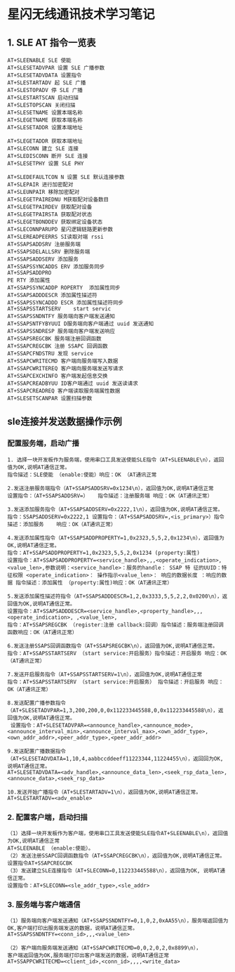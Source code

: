# **星闪无线通讯技术学习笔记**	
## 1. SLE AT 指令一览表

	AT+SLEENABLE SLE 使能
	AT+SLESETADVPAR 设置 SLE 广播参数
	AT+SLESETADVDATA 设置指令
	AT+SLESTARTADV 起 SLE 广播
	AT+SLESTOPADV 停 SLE 广播
	AT+SLESTARTSCAN 启动扫描
	AT+SLESTOPSCAN 关闭扫描
	AT+SLESETNAME 设置本端名称
	AT+SLEGETNAME 获取本端名称
	AT+SLESETADDR 设置本端地址

	AT+SLEGETADDR 获取本端地址
	AT+SLECONN 建立 SLE 连接
	AT+SLEDISCONN 断开 SLE 连接
	AT+SLESETPHY 设置 SLE PHY

	AT+SLEDEFAULTCON N 设置 SLE 默认连接参数
	AT+SLEPAIR 进行加密配对
	AT+SLEUNPAIR 移除加密配对
	AT+SLEGETPAIREDNU M获取配对设备数目
	AT+SLEGETPAIRDEV 获取配对设备
	AT+SLEGETPAIRSTA 获取配对状态
	AT+SLEGETBONDDEV 获取绑定设备状态
	AT+SLECONNPARUPD 星闪逻辑链路更新参数
	AT+SLEREADPEERRS SI读取对端 rssi
	AT+SSAPSADDSRV 注册服务端
	AT+SSAPSDELALLSRV 删除服务端
	AT+SSAPSADDSERV 添加服务
	AT+SSAPSSYNCADDS ERV 添加服务同步
	AT+SSAPSADDPRO
	PE RTY 添加属性
	AT+SSAPSSYNCADDP ROPERTY  添加属性同步
	AT+SSAPSADDDESCR 添加属性描述符
	AT+SSAPSSYNCADDD ESCR 添加属性描述符同步
	AT+SSAPSSTARTSERV    start servic	
	AT+SSAPSSNDNTFY 服务端向客户端发送通知
	AT+SSAPSNTFYBYUUI D服务端向客户端通过 uuid 发送通知
	AT+SSAPSSNDRESP 服务端向客户端发送响应
	AT+SSAPSREGCBK 服务端注册回调函数
	AT+SSAPCREGCBK 注册 SSAPC 回调函数
	AT+SSAPCFNDSTRU 发现 service
	AT+SSAPCWRITECMD 客户端向服务端写入数据
	AT+SSAPCWRITEREQ 客户端向服务端发送写请求
	AT+SSAPCEXCHINFO 客户端发起信息交换
	AT+SSAPCREADBYUU ID客户端通过 uuid 发送读请求
	AT+SSAPCREADREQ 客户端读取服务端属性数据
	AT+SLESETSCANPAR 设置扫描参数
	
## sle连接并发送数据操作示例
### 配置服务端，启动广播
	1. 选择一块开发板作为服务端，使用串口工具发送使能SLE指令（AT+SLEENABLE\n），返回值为OK,说明AT通信正常。
	指令描述：SLE使能 （enable:使能）响应：OK （AT通讯正常  
	
	2.发送注册服务端指令（AT+SSAPSADDSRV=0x1234\n），返回值为OK,说明AT通信正常
	设置指令：（AT+SSAPSADDSRV=）  ​ 指令描述：注册服务端 响应：OK（AT通讯正常）
	
	3.发送添加服务指令（AT+SSAPSADDSERV=0x2222,1\n），返回值为OK,说明AT通信正常。
	指令：SSAPSADDSERV=0x2222,1 设置指令：（AT+SSAPSADDSRV=,<is_primary>）指令描述：添加服务    响应：OK（AT通讯正常）
	
	4.发送添加属性指令（AT+SSAPSADDPROPERTY=1,0x2323,5,5,2,0x1234\n），返回值为OK,说明AT通信正常。
	指令：AT+SSAPSADDPROPERTY=1,0x2323,5,5,2,0x1234 (property:属性)
	设置指令：AT+SSAPSADDPROPERTY=<service_handle>,,,<operate_indication>,<value_len>,参数说明：<service_handle>：服务的handle： SSAP 特 征的UUID：特征权限 <operate_indication>： 操作指示<value_len>： 响应的数据长度 ：响应的数据 指令描述：添加属性 （property:属性)响应：OK（AT通讯正常）
	
	5.发送添加属性描述符指令（AT+SSAPSADDDESCR=1,2,0x3333,5,5,2,2,0x0200\n），返回值为OK,说明AT通信正常。
	设置指令：AT+SSAPSADDDESCR=<service_handle>,<property_handle>,,,<operate_indication>, ,<value_len>,
	指令：AT+SSAPSREGCBK （register:注册 callback:回调）指令描述：服务端注册回调函数响应：OK（AT通讯正常）
	
	6.发送注册SSAPS回调函数指令（AT+SSAPSREGCBK\n），返回值为OK,说明AT通信正常。
	指令：AT+SSAPSSTARTSERV （start service:开启服务）指令描述：开启服务 响应：OK（AT通讯正常）
	
	7.发送开启服务指令（AT+SSAPSSTARTSERV=1\n），返回值为OK,说明AT通信正常
	指令：AT+SSAPSSTARTSERV （start service:开启服务） 指令描述：开启服务 响应：OK（AT通讯正常）
	
	8.发送配置广播参数指令（AT+SLESETADVPAR=1,3,200,200,0,0x112233445588,0,0x112233445588\n），返回值为OK,说明AT通信正常。
	 设置指令：AT+SLESETADVPAR=<announce_handle>,<announce_mode>,<announce_interval_min>,<announce_interval_max>,<own_addr_type>,<own_addr_addr>,<peer_addr_type>,<peer_addr_addr>
	 
	9.发送配置广播数据指令（AT+SLESETADVDATA=1,10,4,aabbccddeeff11223344,11224455\n），返回回为OK,说明AT通信正常。
	AT+SLESETADVDATA=<adv_handle>,<announce_data_len>,<seek_rsp_data_len>,<announce_data>,<seek_rsp_data>
	
	10.发送开始广播指令（AT+SLESTARTADV=1\n），返回值为OK,说明AT通信正常。
	AT+SLESTARTADV=<adv_enable>
	
	
### 2. 配置客户端，启动扫描
	（1）选择一块开发板作为客户端，使用串口工具发送使能SLE指令AT+SLEENABLE\n），返回值为OK,说明AT通信正常
	AT+SLEENABLE （enable:使能）。
	（2）发送注册SSAPC回调函数指令（AT+SSAPCREGCBK\n），返回值为OK,说明AT通信正常。
	设置指令AT+SSAPCREGCBK
	（3）发送建立SLE连接指令（AT+SLECONN=0,112233445588\n），返回值为OK, 说明AT通信正常。
	设置指令：AT+SLECONN=<sle_addr_type>,<sle_addr>
	
###  3. 服务端与客户端通信
	（1）服务端向客户端发送通知（AT+SSAPSSNDNTFY=0,1,0,2,0xAA55\n），服务端返回值为OK,客户端打印出服务端发送的数据，说明AT通信正常。
	AT+SSAPSSNDNTFY=<conn_id>,,,<value_len>
	
	（2）客户端向服务端发送通知（AT+SSAPCWRITECMD=0,0,2,0,2,0x8899\n），
	客户端返回值为OK,服务端打印出客户端发送的数据，说明AT通信正常
	AT+SSAPPCWRITECMD=<client_id>,<conn_id>,,,,<write_data>